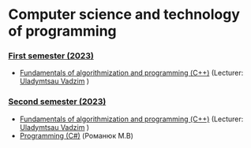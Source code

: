 # Computer science and technology of programming

### [First semester (2023)](https://github.com/Dzmitry-Leushukou/BSUIR-Labs/tree/main/Semester%201)
- [Fundamentals of algorithmization and programming (С++)](https://github.com/Dzmitry-Leushukou/BSUIR-Labs/tree/main/Semester%201/Fundamentals%20of%20algorithmization%20and%20programming%20(C%2B%2B)) (Lecturer: [ Uladymtsau Vadzim](https://github.com/Vadimohka) )
### [Second semester (2023)](https://github.com/Dzmitry-Leushukou/BSUIR-Labs/tree/main/Semester%202)
- [Fundamentals of algorithmization and programming (С++)](https://github.com/Dzmitry-Leushukou/Fundamentals-of-algorithmization-and-programming) (Lecturer: [ Uladymtsau Vadzim](https://github.com/Vadimohka) )
- [Programming (C#)](https://github.com/Dzmitry-Leushukou/BSUIR-Labs/tree/main/Semester%202/Programming%20(C%23)) (Романюк М.В)
